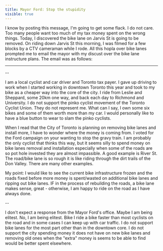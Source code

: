 ---title: Mayor Ford: Stop the stupidityvisible: true---I know by posting this message, I'm going to get some flack. I do not care. Too many people want too much of my tax money spent on the wrong things. Today, I discovered the bike lane on Jarvis St is going to be removed. On riding down Jarvis St this morning, I was filmed for a few blocks by a CTV cameraman while I rode. All this hopla over bike lanes prompted me to email the mayor with my discust over the bike lane instructure plans. The email was as follows:

<hr id="system-readmore" />


--

I am a local cyclist and car driver and Toronto tax payer. I gave up driving to work when I started working in downtown Toronto this year and took to my bike as a cheaper way into the core of the city. I ride from Leslie and Sheppard, some 20km one way, and back each day to Richmond and University. I do not support the pinko cyclist movement of the Toronto Cyclist Union. They do not represent me. What can I say, I own some six bikes and some of them worth more than my car. I would personally like to have a blue button to wear to slam the pinko cyclists.   
  
When I read that the City of Toronto is planning on removing bike lanes and install more, I have to wonder where the money is coming from. I voted for the Ford campaign on your wanting to stop the gravy train. I am probably the only cyclist that thinks this way, but it seems silly to spend money on bike lanes removal and installation especially when some of the roads are so pot hole invested they are almost impassible. A good example is River St. The road/bike lane is so rough it is like riding through the dirt trails of the Don Valley. There are many other examples.   
  
My point: I would like to see the current bike infrastructure frozen and the roads fixed before more money is spent/wasted on additional bike lanes and ripping out bike lanes. IF in the process of rebuilding the roads, a bike lane makes sense, great - otherwise, I am happy to ride on the road as I have always done.

--

I don't expect a response from the Mayor Ford's office. Maybe I am being elitest. No, I am being elitest. Bike I ride a bike faster than most cyclists on the road and in some cases I can keep up with car traffic. I do not support bike lanes for the most part other than in the downtown core. I do not support the city spending money it does not have on new bike lanes and removing old ones when the "extra" money is seems to be able to find would be better spent elsewhere.